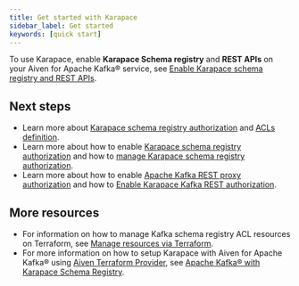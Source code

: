 ```yaml
---
title: Get started with Karapace
sidebar_label: Get started
keywords: [quick start]
---
```


To use Karapace, enable **Karapace Schema registry** and **REST APIs** on your Aiven for Apache Kafka® service, see [Enable Karapace schema registry and REST APIs](/docs/products/kafka/karapace/howto/enable-karapace).

## Next steps

-   Learn more about
    [Karapace schema registry authorization](/docs/products/kafka/karapace/concepts/schema-registry-authorization) and
    [ACLs definition](/docs/products/kafka/karapace/concepts/acl-definition).
-   Learn more about how to enable
    [Karapace schema registry authorization](/docs/products/kafka/karapace/howto/enable-schema-registry-authorization) and how to
    [manage Karapace schema registry authorization](/docs/products/kafka/karapace/howto/manage-schema-registry-authorization).
-   Learn more about how to enable
    [Apache Kafka REST proxy authorization](/docs/products/kafka/karapace/howto/enable-oauth-oidc-kafka-rest-proxy) and how to
    [Enable Karapace Kafka REST authorization](/docs/products/kafka/karapace/howto/enable-kafka-rest-proxy-authorization).

## More resources

-   For information on how to manage Kafka schema registry ACL resources
    on Terraform, see
    [Manage resources via Terraform](/docs/products/kafka/karapace/howto/manage-schema-registry-authorization).
-   For more information on how to setup Karapace with Aiven for Apache
    Kafka® using [Aiven Terraform
    Provider](https://registry.terraform.io/providers/aiven/aiven/latest/docs),
    see [Apache Kafka® with Karapace Schema
    Registry](https://aiven.io/developer/apache-kafka-karapace).
